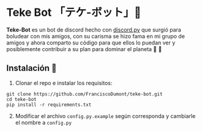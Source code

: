 # Teke Bot 「テケ-ボット」:robot:

**Teke-Bot** es un bot de discord hecho con [discord.py](https://github.com/Rapptz/discord.py/) 
que surgió para boludear con mis amigos, 
con su carisma se hizo fama en mi grupo de amigos y ahora comparto su código para que ellos lo puedan ver 
y posiblemente contribuir a su plan para dominar el planeta :eyes: :speak_no_evil:

## Instalación :wrench:
1. Clonar el repo e instalar los requisitos:
```
git clone https://github.com/FranciscoDumont/teke-bot.git
cd teke-bot
pip install -r requirements.txt
```
2. Modificar el archivo `config.py.example` según corresponda y cambiarle el nombre a `config.py`
